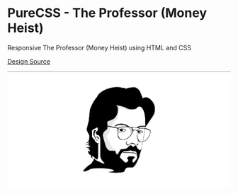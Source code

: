 # PureCSS - The Professor (Money Heist)

Responsive The Professor (Money Heist) using HTML and CSS

[Design Source](https://society6.com/product/la-casa-de-papel-tee-sirt-el-profesor_framed-print)

<div align="center">
   <img src="screenshot.png" width="800" />
</div
